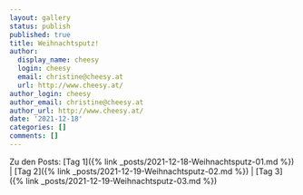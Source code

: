 ```yaml
---
layout: gallery
status: publish
published: true
title: Weihnachtsputz!
author:
  display_name: cheesy
  login: cheesy
  email: christine@cheesy.at
  url: http://www.cheesy.at/
author_login: cheesy
author_email: christine@cheesy.at
author_url: http://www.cheesy.at/
date: '2021-12-18'
categories: []
comments: []
---
```


Zu den Posts: [Tag 1]({% link _posts/2021-12-18-Weihnachtsputz-01.md %}) | [Tag 2]({% link _posts/2021-12-19-Weihnachtsputz-02.md %}) | [Tag 3]({% link _posts/2021-12-19-Weihnachtsputz-03.md %}) 
